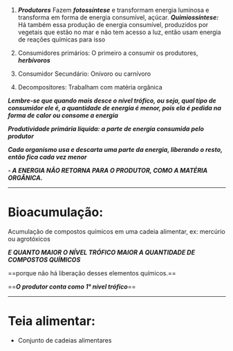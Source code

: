 
1) ***Produtores***
	Fazem ***fotossíntese*** e transformam energia luminosa e transforma em forma de energia consumível, açúcar.
	***Quimiossíntese:*** Há também essa produção de energia consumível, produzidos por vegetais que estão no mar e não tem acesso a luz, então usam energia de reações químicas para isso

2) Consumidores primários:
	O primeiro a consumir os produtores, ***herbívoros***

3) Consumidor Secundário:
	Onívoro ou carnívoro

4) Decompositores:
	Trabalham com matéria orgânica

***Lembre-se que quando mais desce o nível trófico, ou seja, qual tipo de consumidor ele é, a quantidade de energia é menor, pois ela é pedida na forma de calor ou consome a energia***

***Produtividade primária líquida: a parte de energia consumida pelo produtor*** 

***Cada organismo usa e descarta uma parte da energia, liberando o resto, então fica cada vez menor***

***- A ENERGIA NÃO RETORNA PARA O PRODUTOR, COMO A MATÉRIA ORGÂNICA.***

---

# Bioacumulação:

Acumulação de compostos químicos em uma cadeia alimentar, ex: mercúrio ou agrotóxicos

***E QUANTO MAIOR O NÍVEL TRÓFICO MAIOR A QUANTIDADE DE COMPOSTOS QUÍMICOS***

==porque não há liberação desses elementos químicos.== 

==***O produtor conta como 1° nível trófico***==

---

# Teia alimentar:

- Conjunto de cadeias alimentares
